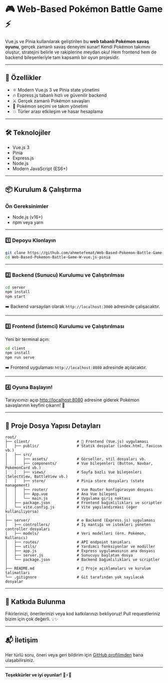 # 🎮 Web-Based Pokémon Battle Game ⚡

Vue.js ve Pinia kullanılarak geliştirilen bu **web tabanlı Pokémon savaş oyunu**, gerçek zamanlı savaş deneyimi sunar! Kendi Pokémon takımını oluştur, stratejini belirle ve rakiplerine meydan oku! Hem frontend hem de backend bileşenleriyle tam kapsamlı bir oyun projesidir.

---

## 🚀 Özellikler

- ⚛️ Modern Vue.js 3 ve Pinia state yönetimi  
- 🔥 Express.js tabanlı hızlı ve güvenilir backend  
- ⚔️ Gerçek zamanlı Pokémon savaşları  
- 🐾 Pokémon seçimi ve takım yönetimi  
- 💥 Türler arası etkileşim ve hasar hesaplama  

---

## 🛠 Teknolojiler

- Vue.js 3  
- Pinia  
- Express.js  
- Node.js  
- Modern JavaScript (ES6+)  

---

## 📦 Kurulum & Çalıştırma

### Ön Gereksinimler

- Node.js (v16+)  
- npm veya yarn  

---

### 1️⃣ Depoyu Klonlayın

```bash
git clone https://github.com/ahmetefemat/Web-Based-Pokemon-Battle-Game-W-vue.js-pinia.git
cd Web-Based-Pokemon-Battle-Game-W-vue.js-pinia
```

---

### 2️⃣ Backend (Sunucu) Kurulumu ve Çalıştırılması

```bash
cd server
npm install
npm start
```

➡️ Backend varsayılan olarak `http://localhost:3000` adresinde çalışacaktır.

---

### 3️⃣ Frontend (İstemci) Kurulumu ve Çalıştırılması

Yeni bir terminal açın:

```bash
cd client
npm install
npm run serve
```

➡️ Frontend uygulaması `http://localhost:8080` adresinde açılacaktır.

---

### 4️⃣ Oyuna Başlayın!

Tarayıcınızı açıp [http://localhost:8080](http://localhost:8080) adresine giderek Pokémon savaşlarının keyfini çıkarın! 🎉

---

## 📁 Proje Dosya Yapısı Detayları

```
root/
├── client/                     # 🎨 Frontend (Vue.js) uygulaması
│   ├── public/                 # Statik dosyalar (index.html, favicon vb.)
│   ├── src/
│   │   ├── assets/             # Görseller, stil dosyaları vb.
│   │   ├── components/         # Vue bileşenleri (Button, Navbar, PokémonCard vb.)
│   │   ├── views/              # Sayfa bazlı Vue bileşenleri (SelectView, BattleView vb.)
│   │   ├── store/              # Pinia store dosyaları (state management)
│   │   ├── router/             # Vue Router konfigürasyon dosyası
│   │   ├── App.vue             # Ana Vue bileşeni
│   │   └── main.js             # Uygulama giriş noktası
│   ├── package.json            # Frontend bağımlılıkları ve scriptler
│   └── vite.config.js          # Vite yapılandırması (eğer kullanılıyorsa)
│
├── server/                     # ⚙️ Backend (Express.js) uygulaması
│   ├── controllers/            # İş mantığı ve istekleri yöneten controller dosyaları
│   ├── models/                 # Veri modelleri (örn. Pokémon, Kullanıcı)
│   ├── routes/                 # API endpoint tanımları
│   ├── utils/                  # Yardımcı fonksiyonlar ve modüller
│   ├── app.js                  # Express uygulamasının ana dosyası
│   ├── server.js               # Sunucuyu başlatan dosya
│   └── package.json            # Backend bağımlılıkları ve scriptler
│
├── README.md                   # 📄 Proje açıklamaları ve kurulum talimatları
└── .gitignore                  # Git tarafından yok sayılacak dosyalar
```

---

## 🤝 Katkıda Bulunma

Fikirlerinizi, önerilerinizi veya kod katkılarınızı bekliyoruz! Pull requestleriniz bizim için çok değerli. 💡✨


---

## 📬 İletişim

Her türlü soru, öneri veya geri bildirim için [GitHub profilimden](https://github.com/ahmetefemat) bana ulaşabilirsiniz.

---

**Teşekkürler ve iyi oyunlar!** 🎉⚡🐉
